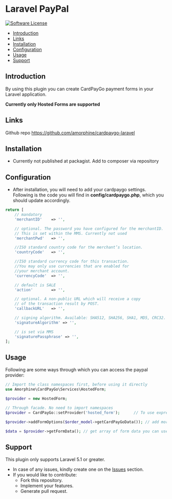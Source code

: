 # Laravel PayPal

[![Software License](https://img.shields.io/badge/license-MIT-brightgreen.svg?style=flat-square)](LICENSE.md)

- [Introduction](#introduction)
- [Links](#links)
- [Installation](#installation)
- [Configuration](#configuration)
- [Usage](#usage)
- [Support](#support)

    
<a name="introduction"></a>
## Introduction

By using this plugin you can create CardPayGo payment forms in your Laravel application.

**Currently only Hosted Forms are supported**

<a name="links"></a>
## Links

Github repo
https://github.com/amorphine/cardpaygo-laravel

<a name="installation"></a>
## Installation

* Currently not published at packagist. Add to composer via repository

<a name="configuration"></a>
## Configuration

* After installation, you will need to add your cardpaygo settings. Following is the code you will find in **config/cardpaygo.php**, which you should update accordingly.

```php
return [
    // mandatory
    'merchantID'    => '',

    // optional. The password you have configured for the merchantID.
    // This is set within the MMS. Currently not used
    'merchantPwd'   => '',

    //ISO standard country code for the merchant’s location.
    'countryCode'   => '',

    //ISO standard currency code for this transaction.
    //You may only use currencies that are enabled for
    //your merchant account.
    'currencyCode'  => '',

    // default is SALE
    'action'        => '',

    // optional. A non-public URL which will receive a copy
    // of the transaction result by POST.
    'callbackURL'   => '',

    // signing algorithm. Available: SHA512, SHA256, SHA1, MD5, CRC32. Default one: SHA512
    'signatureAlgorithm' => '',

    // is set via MMS
    'signaturePassphrase' => '',
];
```

<a name="usage"></a>
## Usage

Following are some ways through which you can access the paypal provider:

```php
// Import the class namespaces first, before using it directly
use Amorphine\CardPayGo\Services\HostedForm;

$provider = new HostedForm;

// Through facade. No need to import namespaces
$provider = CardPayGo::setProvider('hosted_form');      // To use express hosted form(used by default).

$provider->addFormOptions($order_model->getCardPayGoData()); // add more form options like amount etc.

$data = $provider->getFormData(); // get array of form data you can use the way you like. F.e. you can render it as html-form to be submitted

```

## Support

This plugin only supports Laravel 5.1 or greater.
* In case of any issues, kindly create one on the [Issues](https://github.com/srmklive/laravel-paypal/issues) section.
* If you would like to contribute:
  * Fork this repository.
  * Implement your features.
  * Generate pull request.
 
